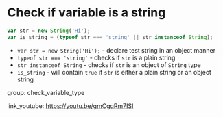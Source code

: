 # Check if variable is a string

```javascript
var str = new String('Hi');
var is_string = (typeof str === 'string' || str instanceof String);
```

- `var str = new String('Hi');` - declare test string in an object manner
- `typeof str === 'string'` - checks if ```str``` is a plain string
- `str instanceof String` - checks if ```str``` is an object of ```String``` type
- `is_string` - will contain ```true``` if ```str``` is either a plain string or an object string

group: check_variable_type


link_youtube: https://youtu.be/gmCgqRm7ISI
